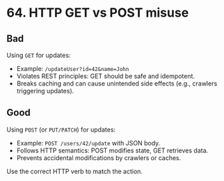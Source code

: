 # 64. HTTP GET vs POST misuse

## Bad
Using `GET` for updates:
- Example: `/updateUser?id=42&name=John`
- Violates REST principles: GET should be safe and idempotent.
- Breaks caching and can cause unintended side effects (e.g., crawlers triggering updates).

## Good
Using `POST` (or `PUT/PATCH`) for updates:
- Example: `POST /users/42/update` with JSON body.
- Follows HTTP semantics: POST modifies state, GET retrieves data.
- Prevents accidental modifications by crawlers or caches.

Use the correct HTTP verb to match the action.

